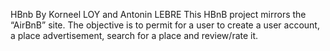 HBnb
By Korneel LOY and Antonin LEBRE 
This HBnB project mirrors the “AirBnB” site. The objective is to permit for a user to create a 
user account, a place advertisement, search for a place and review/rate it.

